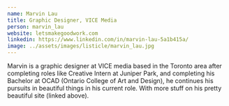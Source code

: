 ```yaml
---
name: Marvin Lau
title: Graphic Designer, VICE Media
person: marvin_lau
website: letsmakegoodwork.com
linkedin: https://www.linkedin.com/in/marvin-lau-5a1b415a/
image: ../assets/images/listicle/marvin_lau.jpg
---
```


Marvin is a graphic designer at VICE media based in the Toronto area after completing roles like Creative Intern at Juniper Park, and completing his Bachelor at OCAD (Ontario College of Art and Design), he continues his pursuits in beautiful things in his current role. With more stuff on his pretty beautiful site (linked above).
